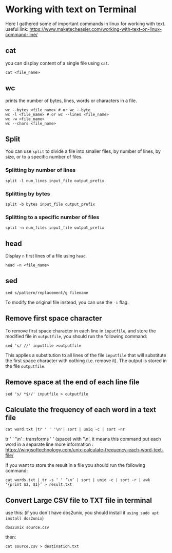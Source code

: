 # Working with text on Terminal
Here I gathered some of important commands in linux for working with text.
useful link: https://www.maketecheasier.com/working-with-text-on-linux-command-line/

## cat
you can display content of a single file using `cat`.
```
cat <file_name>
```

## wc
prints the number of bytes, lines, words or characters in a file.
```
wc --bytes <file_name> # or wc --byte
wc -l <file_name> # or wc --lines <file_name>
wc -w <file_name>
wc --chars <file_name>
```
## Split
You can use `split` to divide a file into smaller files, by number of lines, by size, or to a specific number of files.
### Splitting by number of lines
```
split -l num_lines input_file output_prefix
```

### Splitting by bytes
```
split -b bytes input_file output_prefix
```

### Splitting to a specific number of files
```
split -n num_files input_file output_prefix
```

## head
Display `n` first lines of a file using `head`.
```
head -n <file_name>
```
## sed
```
sed s/pattern/replacement/g filename
```
To modify the original file instead, you can use the `-i` flag.

## Remove first space character 
To remove first space character in each line in `inputfile`, and store the modified file in `outputfile`, you should run the following command:
```
sed 's/ //' inputfile >outputfile
```
This applies a substitution to all lines of the file `inputfile` that will substitute the first space character with nothing (i.e. remove it). The output is stored in the file `outputfile`.

## Remove space at the end of each line file
```
sed 's/ *$//' inputfile > outputfile
```

## Calculate the frequency of each word in a text file
```
cat word.txt |tr ' ' '\n'| sort | uniq -c | sort -nr
```
tr ' ' '\n' : transforms ' ' (space) with '\n', it means this command put each word in a separate line
more information : https://wingsoftechnology.com/unix-calculate-frequency-each-word-text-file/

If you want to store the result in a file you should run the following command:
```
cat words.txt | tr -s ‘ ‘ ‘\n’ | sort | uniq -c | sort -r | awk ‘{print $2, $1}’ > result.txt
```
## Convert Large CSV file to TXT file in terminal

use this: (if you don't have dos2unix, you should install it `using sudo apt install dos2unix`)
```
dos2unix source.csv
```
then:
```
cat source.csv > destination.txt
```
